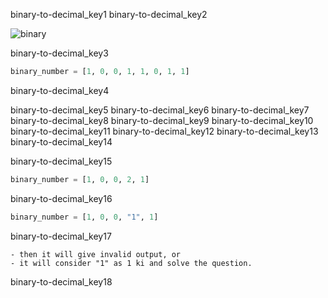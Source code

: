 binary-to-decimal_key1
binary-to-decimal_key2


![binary](../assets/binary.jpg)

binary-to-decimal_key3


```python
binary_number = [1, 0, 0, 1, 1, 0, 1, 1]
```

binary-to-decimal_key4



binary-to-decimal_key5
binary-to-decimal_key6
binary-to-decimal_key7
binary-to-decimal_key8
binary-to-decimal_key9
binary-to-decimal_key10
binary-to-decimal_key11
binary-to-decimal_key12
binary-to-decimal_key13
binary-to-decimal_key14


binary-to-decimal_key15
```python
binary_number = [1, 0, 0, 2, 1]
```

binary-to-decimal_key16


```python
binary_number = [1, 0, 0, "1", 1]
```

binary-to-decimal_key17


    - then it will give invalid output, or
    - it will consider "1" as 1 ki and solve the question.

binary-to-decimal_key18

